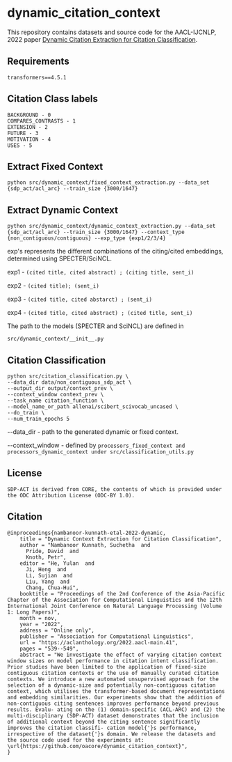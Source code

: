 # dynamic_citation_context
This repository contains datasets and source code for the AACL-IJCNLP, 2022 paper [Dynamic Citation Extraction for Citation Classification](https://aclanthology.org/2022.aacl-main.41.pdf).

## Requirements 
```
transformers==4.5.1
```

## Citation Class labels

```
BACKGROUND - 0
COMPARES_CONTRASTS - 1
EXTENSION - 2
FUTURE - 3
MOTIVATION - 4
USES - 5
```
## Extract Fixed Context

```
python src/dynamic_context/fixed_context_extraction.py --data_set {sdp_act/acl_arc} --train_size {3000/1647}
```


## Extract Dynamic Context

```
python src/dynamic_context/dynamic_context_extraction.py --data_set {sdp_act/acl_arc} --train_size {3000/1647} --context_type {non_contiguous/contiguous} --exp_type {exp1/2/3/4}
```
exp's represents the different combinations of the citing/cited embeddings, determined using SPECTER/SciNCL.

exp1 - ```(cited title, cited abstract) ; (citing title, sent_i)```

exp2 - ```(cited title); (sent_i)```

exp3 - ```(cited title, cited abstarct) ; (sent_i)```

exp4 - ```(cited title, cited abstract) ; (cited title, sent_i)```

The path to the models (SPECTER and SciNCL) are defined in 

```
src/dynamic_context/__init__.py
```

## Citation Classification

```
python src/citation_classification.py \
--data_dir data/non_contiguous_sdp_act \
--output_dir output/context_prev \
--context_window context_prev \
--task_name citation_function \
--model_name_or_path allenai/scibert_scivocab_uncased \
--do_train \
--num_train_epochs 5
```
--data_dir - path to the generated dynamic or fixed context.

--context_window - defined by ```processors_fixed_context and processors_dynamic_context under src/classification_utils.py``` 
## License

```
SDP-ACT is derived from CORE, the contents of which is provided under the ODC Attribution License (ODC-BY 1.0).
```

## Citation
```
@inproceedings{nambanoor-kunnath-etal-2022-dynamic,
    title = "Dynamic Context Extraction for Citation Classification",
    author = "Nambanoor Kunnath, Suchetha  and
      Pride, David  and
      Knoth, Petr",
    editor = "He, Yulan  and
      Ji, Heng  and
      Li, Sujian  and
      Liu, Yang  and
      Chang, Chua-Hui",
    booktitle = "Proceedings of the 2nd Conference of the Asia-Pacific Chapter of the Association for Computational Linguistics and the 12th International Joint Conference on Natural Language Processing (Volume 1: Long Papers)",
    month = nov,
    year = "2022",
    address = "Online only",
    publisher = "Association for Computational Linguistics",
    url = "https://aclanthology.org/2022.aacl-main.41",
    pages = "539--549",
    abstract = "We investigate the effect of varying citation context window sizes on model performance in citation intent classification. Prior studies have been limited to the application of fixed-size contiguous citation contexts or the use of manually curated citation contexts. We introduce a new automated unsupervised approach for the selection of a dynamic-size and potentially non-contiguous citation context, which utilises the transformer-based document representations and embedding similarities. Our experiments show that the addition of non-contiguous citing sentences improves performance beyond previous results. Evalu- ating on the (1) domain-specific (ACL-ARC) and (2) the multi-disciplinary (SDP-ACT) dataset demonstrates that the inclusion of additional context beyond the citing sentence significantly improves the citation classifi- cation model{'}s performance, irrespective of the dataset{'}s domain. We release the datasets and the source code used for the experiments at: \url{https://github.com/oacore/dynamic_citation_context}",
}
```

